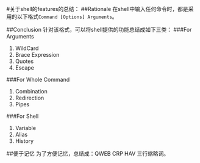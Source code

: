 #关于shell的features的总结：
##Rationale
在shell中输入任何命令时，都是采用的以下格式`Command [Options] Arguments`。

##Conclusion
针对该格式，可以将shell提供的功能总结成如下三类：
###For Arguments
1. WildCard
2. Brace Expression
3. Quotes
4. Escape

###For Whole Command
1. Combination
2. Redirection
3. Pipes

###For Shell
1. Variable
2. Alias
3. History

##便于记忆
为了方便记忆，总结成：QWEB CRP HAV 三行缩略词。